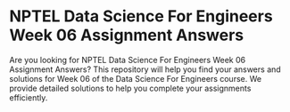 # NPTEL Data Science For Engineers Week 06 Assignment Answers

Are you looking for NPTEL Data Science For Engineers Week 06 Assignment Answers? This repository will help you find your answers and solutions for Week 06 of the Data Science For Engineers course. We provide detailed solutions to help you complete your assignments efficiently.